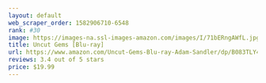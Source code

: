 ```yaml
---
layout: default 
﻿web_scraper_order: 1582906710-6548
rank: #30
image: https://images-na.ssl-images-amazon.com/images/I/71bERngAWfL.jpg
title: Uncut Gems [Blu-ray]
url: https://www.amazon.com/Uncut-Gems-Blu-ray-Adam-Sandler/dp/B083TLY4DT/ref=zg_mw_movies-tv_30?_encoding=UTF8&psc=1&refRID=0STWD1YRS3TMPPRB8GBJ
reviews: 3.4 out of 5 stars
price: $19.99 
---
```


